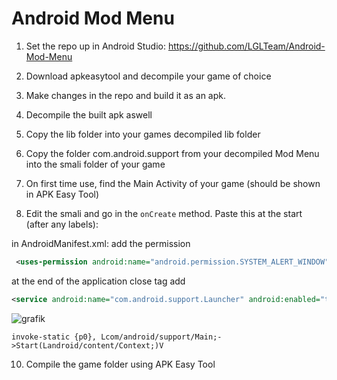 # Android Mod Menu

1. Set the repo up in Android Studio: https://github.com/LGLTeam/Android-Mod-Menu

2. Download apkeasytool and decompile your game of choice
3. Make changes in the repo and build it as an apk.
4. Decompile the built apk aswell
5. Copy the lib folder into your games decompiled lib folder
6. Copy the folder com.android.support from your decompiled Mod Menu into the smali folder of your game
7. On first time use, find the Main Activity of your game (should be shown in APK Easy Tool)
8. Edit the smali and go in the ``onCreate`` method. Paste this at the start (after any labels):

in AndroidManifest.xml:
add the permission

```xml
 <uses-permission android:name="android.permission.SYSTEM_ALERT_WINDOW"/>
```

at the end of the application close tag add

```xml
<service android:name="com.android.support.Launcher" android:enabled="true"android:exported="false" android:stopWithTask="true"/>
```
![grafik](https://github.com/AccentDecent/accentdecent.github.io/assets/96599430/8051e540-2eb5-4a40-a7c4-0debe538f403)

 ```smali
 invoke-static {p0}, Lcom/android/support/Main;->Start(Landroid/content/Context;)V
 ```
10. Compile the game folder using APK Easy Tool
